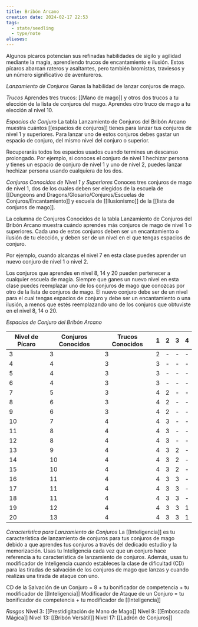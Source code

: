 ```yaml
---
title: Bribón Arcano
creation date: 2024-02-17 22:53
tags:
  - state/seedling
  - type/note
aliases:
---
```

Algunos pícaros potencian sus refinadas habilidades de sigilo y agilidad mediante la magia,
aprendiendo trucos de encantamiento e ilusión. Estos pícaros abarcan rateros y asaltantes, pero
también bromistas, traviesos y un número significativo de aventureros.

*Lanzamiento de Conjuros*
Ganas la habilidad de lanzar conjuros de mago.

*Trucos*
Aprendes tres trucos: [[Mano de mago]] y otros dos trucos a tu elección de la lista de conjuros del mago. Aprendes otro truco de mago a tu elección al nivel 10.

*Espacios de Conjuro*
La tabla Lanzamiento de Conjuros del Bribón Arcano muestra cuántos [[espacios de conjuros]] tienes para lanzar tus conjuros de nivel 1 y superiores.  Para lanzar uno de estos conjuros debes gastar un espacio de conjuro, del mismo nivel del conjuro o superior. 

Recuperarás todos los espacios usados cuando termines un descanso prolongado. Por ejemplo, si conoces el conjuro de nivel 1 hechizar persona y tienes un espacio de conjuro de nivel 1 y uno de nivel 2, puedes lanzar hechizar persona usando cualquiera de los dos.

*Conjuros Conocidos de Nivel 1 y Superiores*
Conoces tres conjuros de mago de nivel 1, dos de los cuales deben ser elegidos de la escuela de [[Dungeons and Dragons/Glosario/Conjuros/Escuelas de Conjuros/Encantamiento]] y escuela de [[Ilusionismo]] de la [[lista de conjuros de mago]].

La columna de Conjuros Conocidos de la tabla Lanzamiento de Conjuros del Bribón Arcano muestra cuándo aprendes más conjuros de mago de nivel 1 o superiores. Cada uno de estos conjuros deben ser un encantamiento o ilusión de tu elección, y deben ser de un nivel en el que tengas espacios de conjuro. 

Por ejemplo, cuando alcanzas el nivel 7 en esta clase puedes aprender un nuevo conjuro de nivel 1 o nivel 2.

Los conjuros que aprendes en nivel 8, 14 y 20 pueden pertenecer a cualquier escuela de magia.
Siempre que ganes un nuevo nivel en esta clase puedes reemplazar uno de los conjuros de mago
que conozcas por otro de la lista de conjuros de mago. El nuevo conjuro debe ser de un nivel para el cual tengas espacios de conjuro y debe ser un encantamiento o una ilusión, a menos que estés
reemplazando uno de los conjuros que obtuviste en el nivel 8, 14 o 20.

*Espacios de Conjuro del Bribón Arcano*

| Nivel de Pícaro | Conjuros Conocidos | Trucos Conocidos | 1 | 2 | 3 | 4 |
| ---- | ---- | ---- | ---- | ---- | ---- | ---- |
| 3 | 3 | 3 | 2 | - | - | - |
| 4 | 4 | 3 | 3 | - | - | - |
| 5 | 4 | 3 | 3 | - | - | - |
| 6 | 4 | 3 | 3 | - | - | - |
| 7 | 5 | 3 | 4 | 2 | - | - |
| 8 | 6 | 3 | 4 | 2 | - | - |
| 9 | 6 | 3 | 4 | 2 | - | - |
| 10 | 7 | 4 | 4 | 3 | - | - |
| 11 | 8 | 4 | 4 | 3 | - | - |
| 12 | 8 | 4 | 4 | 3 | - | - |
| 13 | 9 | 4 | 4 | 3 | 2 | - |
| 14 | 10 | 4 | 4 | 3 | 2 | - |
| 15 | 10 | 4 | 4 | 3 | 2 | - |
| 16 | 11 | 4 | 4 | 3 | 3 | - |
| 17 | 11 | 4 | 4 | 3 | 3 | - |
| 18 | 11 | 4 | 4 | 3 | 3 | - |
| 19 | 12 | 4 | 4 | 3 | 3 | 1 |
| 20 | 13 | 4 | 4 | 3 | 3 | 1 |


*Característica para Lanzamiento de Conjuros* 
La [[Inteligencia]] es tu característica de lanzamiento de conjuros para tus conjuros de mago debido a que aprendes tus conjuros a través del dedicado estudio y la memorización. Usas tu Inteligencia cada vez que un conjuro hace referencia a tu característica de lanzamiento de conjuros. Además, usas tu modificador de Inteligencia cuando estableces la clase de dificultad (CD) para las tiradas de salvación de los conjuros de mago que lanzas y cuando realizas una tirada de ataque con uno.

CD de la Salvación de un Conjuro = 8 + tu bonificador de competencia + tu modificador de
[[Inteligencia]]
Modificador de Ataque de un Conjuro = tu bonificador de competencia + tu modificador de
[[Inteligencia]]


*Rasgos*
Nivel 3: [[Prestidigitación de Mano de Mago]]
Nivel 9: [[Emboscada Mágica]]
Nivel 13: [[Bribón Versátil]]
Nivel 17: [[Ladrón de Conjuros]]